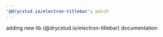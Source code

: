 ```yaml
---
'@drycstud.io/electron-titlebar': patch
---
```


adding new lib (@drycstud.io/electron-titlebar) documentation
